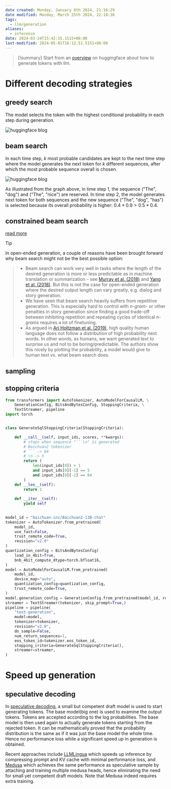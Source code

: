 ```yaml
---
date created: Monday, January 8th 2024, 21:16:29
date modified: Monday, March 25th 2024, 22:18:30
tags:
  - llm/generation
aliases:
  - inference
date: 2024-03-24T15:42:15.1515+08:00
last-modified: 2024-05-01T16:12:51.5151+08:00
---
```


> [!summary] Start from an [overview](https://huggingface.co/blog/how-to-generate) on huggingface about how to generate tokens with llm.


# Different decoding strategies

## greedy search

The model selects the token with the highest conditional probability in each step during generation.

![huggingface blog](https://huggingface.co/blog/assets/02_how-to-generate/greedy_search.png)

## beam search

In each time step, $k$ most probable candidates are kept to the next time step where the model generates the next token for $k$ different sequences, after which the most probable sequence overall is chosen.

![huggingface blog](https://huggingface.co/blog/assets/02_how-to-generate/beam_search.png)

As illustrated from the graph above, in time step 1, the sequence ("The", "dog") and ("The", "nice") are reserved. In time step 2, the model generates next token for both sequences and the new sequence ("The", "dog", "has") is selected because its overall probability is higher: $0.4*0.9 > 0.5 * 0.4$.

## constrained beam search

[read more](https://huggingface.co/blog/constrained-beam-search)

> [!tip] 
> In open-ended generation, a couple of reasons have been brought forward why beam search might not be the best possible option:
> >- Beam search can work very well in tasks where the length of the desired generation is more or less predictable as in machine translation or summarization - see [Murray et al. (2018)](https://arxiv.org/abs/1808.10006) and [Yang et al. (2018)](https://arxiv.org/abs/1808.09582). But this is not the case for open-ended generation where the desired output length can vary greatly, e.g. dialog and story generation.
>> - We have seen that beam search heavily suffers from repetitive generation. This is especially hard to control with _n-gram_- or other penalties in story generation since finding a good trade-off between inhibiting repetition and repeating cycles of identical _n-grams_ requires a lot of finetuning. 
>> - As argued in [Ari Holtzman et al. (2019)](https://arxiv.org/abs/1904.09751), high quality human language does not follow a distribution of high probability next words. In other words, as humans, we want generated text to surprise us and not to be boring/predictable. The authors show this nicely by plotting the probability, a model would give to human text vs. what beam search does.

## sampling


## stopping criteria

```python
from transformers import AutoTokenizer, AutoModelForCausalLM, \
    GenerationConfig, BitsAndBytesConfig, StoppingCriteria, \
    TextStreamer, pipeline
import torch


class GenerateSqlStoppingCriteria(StoppingCriteria):

    def __call__(self, input_ids, scores, **kwargs):
        # stops when sequence "```\n" is generated
        # Baichuan2 tokenizer
        # ``` -> 84
        # \n -> 5
        return (
            len(input_ids[0]) > 1
            and input_ids[0][-1] == 5
            and input_ids[0][-2] == 84
        )
    def __len__(self):
        return 1
    
    def __iter__(self):
        yield self

        
model_id = "baichuan-inc/Baichuan2-13B-chat"
tokenizer = AutoTokenizer.from_pretrained(
    model_id,
    use_fast=False,
    trust_remote_code=True,
    revision="v2.0"
)
quantization_config = BitsAndBytesConfig(
    load_in_4bit=True,
    bnb_4bit_compute_dtype=torch.bfloat16,
)
model = AutoModelForCausalLM.from_pretrained(
    model_id,
    device_map="auto",
    quantization_config=quantization_config,
    trust_remote_code=True,
)
model.generation_config = GenerationConfig.from_pretrained(model_id, revision="v2.0")
streamer = TextStreamer(tokenizer, skip_prompt=True,)
pipeline = pipeline(
    "text-generation",
    model=model,
    tokenizer=tokenizer,
    revision="v2.0",
    do_sample=False,
    num_return_sequences=1,
    eos_token_id=tokenizer.eos_token_id,
    stopping_criteria=GenerateSqlStoppingCriteria(),
    streamer=streamer,
)
```

# Speed up generation

## speculative decoding

In [speculative decoding](https://huggingface.co/blog/whisper-speculative-decoding), a small but competent draft model is used to start generating tokens. The base model(big one) is used to examine the output tokens. Tokens are accepted according to the log probabilities. The base model is then used again to actually generate tokens starting from the rejected token. It can be mathematically proved that the probability distribution is the same as if it was just the base model the whole time. Hence no performance loss while a significant speed up in generation is obtained.

Recent approaches include [LLMLingua](https://github.com/microsoft/LLMLingua) which speeds up inference by compressing prompt and KV cache with minimal performance loss, and [Medusa](https://sites.google.com/view/medusa-llm) which achieves the same performance as speculative sample by attaching and training multiple medusa heads, hence eliminating the need for small yet competent draft models. Note that Medusa indeed requires extra training.
